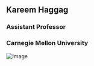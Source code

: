 ## Kareem Haggag

### **Assistant Professor**
### Carnegie Mellon University

![Image](https://kareemhaggag.github.io/testsite/testpic.jpg)